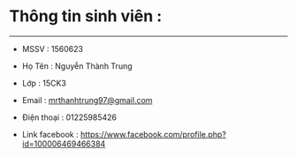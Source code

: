 ﻿# Thông tin sinh viên :

---
- MSSV : 1560623 

- Họ Tên : Nguyễn Thành Trung

- Lớp : 15CK3

- Email : mrthanhtrung97@gmail.com

- Điện thoại : 01225985426

- Link facebook : https://www.facebook.com/profile.php?id=100006469466384
